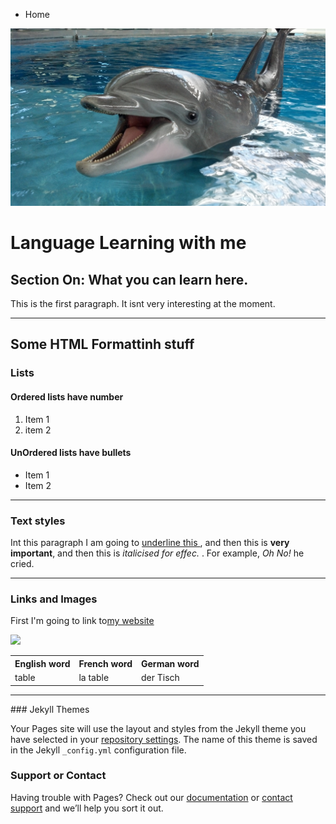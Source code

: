 <ul class="breadcrumb">
  <li>Home</li>
</ul>

<img src="img/pexels-photo-225872.jpeg"/>

<h1>Language Learning with me</h1>  
<h2>Section On: What you can learn here.</h2>
<p>This is the first paragraph. It isnt very interesting at the moment.</p>

<hr>
<h2>Some HTML Formattinh stuff</h2>
<h3>Lists</h3>
<h4> Ordered lists have number</h4> 
<ol> 
  <li>Item 1</li>
  <li>item 2</li>
</ol> 

<h4>UnOrdered lists have bullets</h4>
<ul>
  <li> Item 1</li>
  <li>Item 2</li>
</ul>

<hr>

<h3>Text styles</h3>
<p> Int this paragraph I am going to <u>underline this </u>, and then this is <strong> very important</strong>, and then this is <em> italicised for effec. </em>. For example, <em> Oh No! </em> he cried. </p>

<hr>
<h3>Links and Images</h3>
<p>First I'm going to link to<a href="https://qmplus.qmul.ac.uk/course/view.php?idnumber=SLLF-Home">my website</a> </p> 

<img src="http://4.bp.blogspot.com/-Ri9OcT3I3jQ/U5X1MZUf-2I/AAAAAAAAIO8/dMCz0ay7p9U/s1600/peace-smiley.png" />

<table>
  <tr>
    <th>English word</th>
    <th>French word</th>
    <th>German word</th>
  </tr>
  <tr>
    <td>table</td>
    <td>la table</td>
    <td>der Tisch</td>
  </tr>

  
</table>




<hr>
### Jekyll Themes

Your Pages site will use the layout and styles from the Jekyll theme you have selected in your [repository settings](https://github.com/Shayankari/Test-1/settings). The name of this theme is saved in the Jekyll `_config.yml` configuration file.

### Support or Contact

Having trouble with Pages? Check out our [documentation](https://help.github.com/categories/github-pages-basics/) or [contact support](https://github.com/contact) and we’ll help you sort it out.
